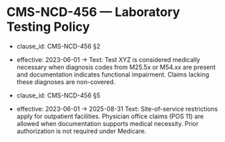 # CMS-NCD-456 — Laboratory Testing Policy
- clause_id: CMS-NCD-456 §2
- effective: 2023-06-01 →
Text: Test XYZ is considered medically necessary when diagnosis codes from M25.5x or M54.xx are present and documentation indicates functional impairment. Claims lacking these diagnoses are non-covered.

- clause_id: CMS-NCD-456 §5
- effective: 2023-06-01 → 2025-08-31
Text: Site-of-service restrictions apply for outpatient facilities. Physician office claims (POS 11) are allowed when documentation supports medical necessity. Prior authorization is not required under Medicare.
